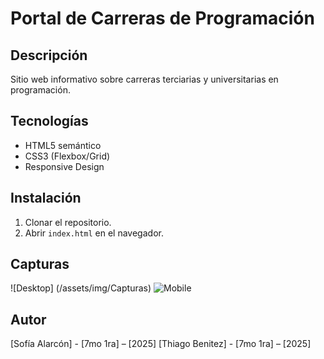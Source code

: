 # Portal de Carreras de Programación  

## Descripción  
Sitio web informativo sobre carreras terciarias y universitarias en programación.  

## Tecnologías  
- HTML5 semántico  
- CSS3 (Flexbox/Grid)  
- Responsive Design  

## Instalación  
1. Clonar el repositorio.  
2. Abrir `index.html` en el navegador.  

## Capturas  
![Desktop] (/assets/img/Capturas) 
![Mobile](assets/img/screenshot-mobile.png)  

## Autor  
[Sofía Alarcón] - [7mo 1ra] – [2025]
[Thiago Benitez] - [7mo 1ra] – [2025]